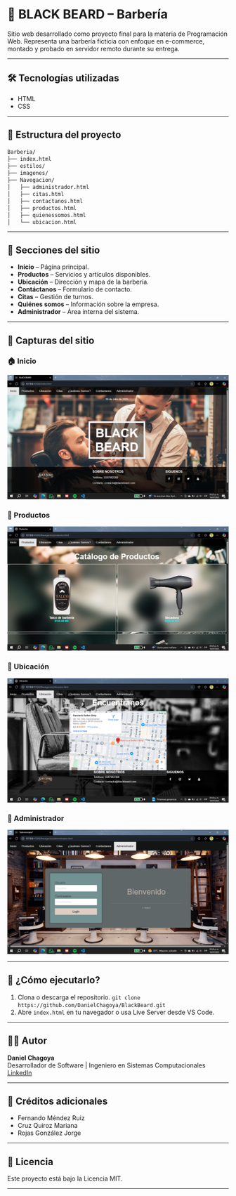 # 💈 BLACK BEARD – Barbería
Sitio web desarrollado como proyecto final para la materia de Programación Web. Representa una barbería ficticia con enfoque en e-commerce, montado y probado en servidor remoto durante su entrega.

--- 

## 🛠️ Tecnologías utilizadas
- HTML
- CSS

---

## 📂 Estructura del proyecto
```
Barberia/
├── index.html
├── estilos/
├── imagenes/
├── Navegacion/
│   ├── administrador.html
│   ├── citas.html
│   ├── contactanos.html
│   ├── productos.html
│   ├── quienessomos.html
│   └── ubicacion.html

```

---

## 🧭 Secciones del sitio

- **Inicio** – Página principal.  
- **Productos** – Servicios y artículos disponibles.  
- **Ubicación** – Dirección y mapa de la barbería.  
- **Contáctanos** – Formulario de contacto.  
- **Citas** – Gestión de turnos.  
- **Quiénes somos** – Información sobre la empresa.  
- **Administrador** – Área interna del sistema.  

---

## 📸 Capturas del sitio

### 🏠 Inicio  
![Inicio](assets/inicio.png)

### 🛒 Productos  
![Productos](assets/productos.png)

### 📍 Ubicación  
![Ubicación](assets/ubicacion.png)

### 🔐 Administrador  
![Administrador](assets/administrador.png)

---

## 🚀 ¿Cómo ejecutarlo?

1. Clona o descarga el repositorio.
   `git clone https://github.com/DanielChagoya/BlackBeard.git` 
2. Abre `index.html` en tu navegador o usa Live Server desde VS Code.

---

## 👨‍💻 Autor
**Daniel Chagoya**  
Desarrollador de Software | Ingeniero en Sistemas Computacionales  
[LinkedIn](https://www.linkedin.com/in/daniel-chagoya-58638b321/)


---

## 👥 Créditos adicionales
- Fernando Méndez Ruiz
- Cruz Quiroz Mariana
- Rojas González Jorge

---

## 📄 Licencia

Este proyecto está bajo la Licencia MIT.

---
